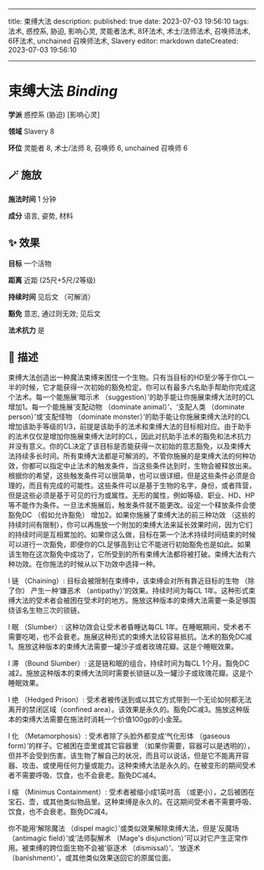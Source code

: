 
---
title: 束缚大法
description: 
published: true
date: 2023-07-03 19:56:10
tags: 法术, 惑控系, 胁迫, 影响心灵, 灵能者法术, 8环法术, 术士/法师法术, 召唤师法术, 6环法术, unchained 召唤师法术, Slavery
editor: markdown
dateCreated: 2023-07-03 19:56:10

---

# **束缚大法** *Binding*

**学派** 惑控系 (胁迫) \[影响心灵\] 

**领域** Slavery 8

**环位** 灵能者 8, 术士/法师 8, 召唤师 6, unchained 召唤师 6

## 🪄 施放

**施法时间** 1 分钟

**成分** 语言, 姿势, 材料

## ✨ 效果 

**目标** 一个活物 

**距离** 近距 (25尺+5尺/2等级)  

**持续时间** 见后文 （可解消） 

**豁免** 意志, 通过则无效; 见后文

**法术抗力** 是

## 📖 描述

束缚大法创造出一种魔法束缚来困住一个生物。只有当目标的HD至少等于你CL一半的时候，它才能获得一次初始的豁免检定。你可以有最多六名助手帮助你完成这个法术。每一个能施展‘暗示术 （suggestion）’的助手能让你施展束缚大法时的CL增加1。每一个能施展‘支配动物 （dominate animal）’、‘支配人类 （dominate person）’或‘支配怪物 （dominate monster）’的助手能让你施展束缚大法时的CL增加该助手等级的1/3，前提是该助手的法术和束缚大法的目标相对应。由于助手的法术仅仅是增加你施展束缚大法时的CL，因此对抗助手法术的豁免和法术抗力并没有意义。你的CL决定了该目标是否能获得一次初始的意志豁免，以及束缚大法持续多长时间。所有束缚大法都是可解消的。不管你施展的是束缚大法的何种功效，你都可以指定中止法术的触发条件，当这些条件达到时，生物会被释放出来。根据你的希望，这些触发条件可以很简单，也可以很详细，但是这些条件必须是合理的，而且有完成的可能性。这些条件可以是基于生物的名字，身份，或者阵营，但是这些必须是基于可见的行为或属性。无形的属性，例如等级、职业、HD、HP等不能作为条件。一旦法术施展后，触发条件就不能更改。设定一个释放条件会使豁免DC （假如允许豁免） 增加2。如果你施展了束缚大法的前三种功效 （这些的持续时间有限制），你可以再施放一个附加的束缚大法来延长效果时间，因为它们的持续时间是互相累加的。如果你这么做，目标在第一个法术持续时间结束的时候可以进行一次豁免，即便你的CL足够高到让它不能进行初始豁免也是如此。如果该生物在这次豁免中成功了，它所受到的所有束缚大法都将被打破。束缚大法有六种功效。在你施法的时候从以下功效中选择一种。

l  链 （Chaining）: 目标会被限制在束缚中，该束缚会对所有靠近目标的生物 （除了你） 产生一种‘嫌恶术 （antipathy）’的效果。持续时间为每CL 1年。这种形式束缚大法的受术者会被困在受术时的地方。施放这种版本的束缚大法需要一条足够围绕该名生物三次的锁链。

l  眠 （Slumber）: 这种功效会让受术者昏睡达每CL 1年。在睡眠期间，受术者不需要吃喝，也不会衰老。施展这种形式的束缚大法较容易抵抗。法术的豁免DC减1。施放这种版本的束缚大法需要一罐沙子或者玫瑰花瓣。这是个睡眠效果。

l  滞 （Bound Slumber）: 这是链和眠的组合，持续时间为每CL 1个月。豁免DC减2。施放这种版本的束缚大法同时需要长锁链以及一罐沙子或玫瑰花瓣。这是个睡眠效果。

l  绝 （Hedged Prison）: 受术者被传送到或以其它方式带到一个无论如何都无法离开的禁闭区域（confined area）。该效果是永久的。豁免DC减3。施放这种版本的束缚大法需要在施法时消耗一个价值100gp的小金笼。

l  化 （Metamorphosis）: 受术者除了头脸外都变成‘气化形体 （gaseous form）’的样子。它被困在壶里或其它容器里 （如果你需要，容器可以是透明的），但并不会受到伤害。该生物了解自己的状况，而且可以说话，但是它不能离开容器、攻击、或使用任何力量或能力。这种束缚大法是永久的。在被变形的期间受术者不需要呼吸、饮食，也不会衰老。豁免DC减4。

l  缩 （Minimus Containment）: 受术者被缩小成1英吋高 （或更小），之后被困在宝石、壶，或其他类似物品里。这种束缚是永久的。在这期间受术者不需要呼吸、饮食，也不会衰老。豁免DC减4。

你不能用‘解除魔法 （dispel magic）’或类似效果解除束缚大法，但是‘反魔场 （antimagic field）’或‘法师裂解术 （Mage's disjunction）’可以对它产生正常作用。被束缚的跨位面生物不会被‘驱逐术 （dismissal）’、‘放逐术 （banishment）’，或其他类似效果送回它的原属位面。
    
